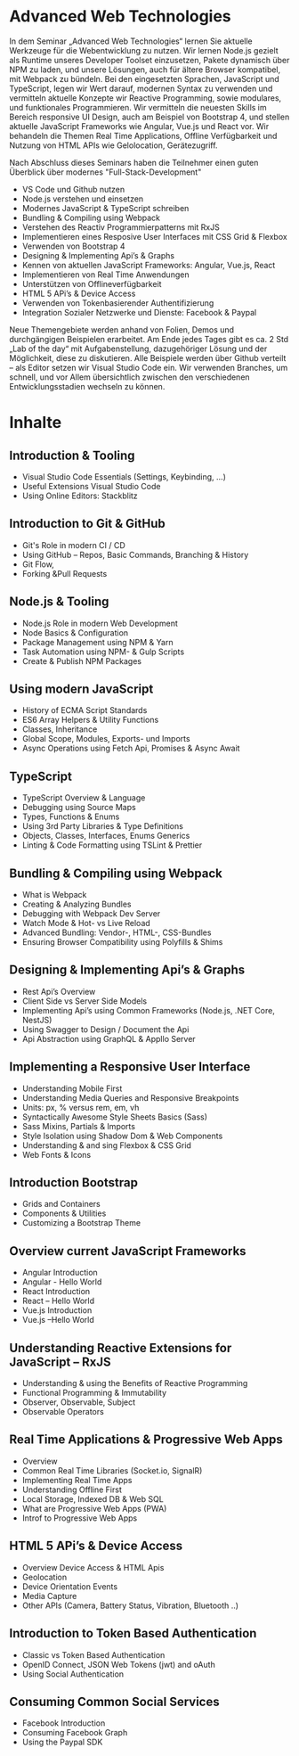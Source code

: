 # Advanced Web Technologies

In dem Seminar „Advanced Web Technologies“ lernen Sie aktuelle Werkzeuge für die Webentwicklung zu nutzen. Wir lernen Node.js gezielt als Runtime unseres Developer Toolset einzusetzen, Pakete dynamisch über NPM zu laden, und unsere Lösungen, auch für ältere Browser kompatibel, mit Webpack zu bündeln.
Bei den eingesetzten Sprachen, JavaScript und TypeScript, legen wir Wert darauf, modernen Syntax zu verwenden und vermitteln aktuelle Konzepte wir Reactive Programming, sowie modulares, und funktionales Programmieren.
Wir vermitteln die neuesten Skills im Bereich responsive UI Design, auch am Beispiel von Bootstrap 4, und stellen aktuelle JavaScript Frameworks wie Angular, Vue.js und React vor. Wir behandeln die Themen Real Time Applications, Offline Verfügbarkeit und Nutzung von HTML APIs wie Gelolocation, Gerätezugriff.

Nach Abschluss dieses Seminars haben die Teilnehmer einen guten Überblick über modernes "Full-Stack-Development"

- VS Code und Github nutzen
- Node.js verstehen und einsetzen
- Modernes JavaScript & TypeScript schreiben
- Bundling & Compiling using Webpack
- Verstehen des Reactiv Programmierpatterns mit RxJS
- Implementieren eines Resposive User Interfaces mit CSS Grid & Flexbox
- Verwenden von Bootstrap 4
- Designing & Implementing Api’s & Graphs
- Kennen von aktuellen JavaScript Frameworks: Angular, Vue.js, React
- Implementieren von Real Time Anwendungen
- Unterstützen von Offlineverfügbarkeit
- HTML 5 APi’s & Device Access
- Verwenden von Tokenbasierender Authentifizierung
- Integration Sozialer Netzwerke und Dienste: Facebook & Paypal

Neue Themengebiete werden anhand von Folien, Demos und durchgängigen Beispielen erarbeitet. Am Ende jedes Tages gibt es ca. 2 Std „Lab of the day“ mit Aufgabenstellung, dazugehöriger Lösung und der Möglichkeit, diese zu diskutieren. Alle Beispiele werden über Github verteilt – als Editor setzen wir Visual Studio Code ein. Wir verwenden Branches, um schnell, und vor Allem übersichtlich zwischen den verschiedenen Entwicklungsstadien wechseln zu können.

# Inhalte

## Introduction & Tooling

- Visual Studio Code Essentials (Settings, Keybinding, ...)
- Useful Extensions Visual Studio Code
- Using Online Editors: Stackblitz

## Introduction to Git & GitHub

- Git's Role in modern CI / CD
- Using GitHub – Repos, Basic Commands, Branching & History
- Git Flow,
- Forking &Pull Requests

## Node.js & Tooling

- Node.js Role in modern Web Development
- Node Basics & Configuration
- Package Management using NPM & Yarn
- Task Automation using NPM- & Gulp Scripts
- Create & Publish NPM Packages

## Using modern JavaScript

- History of ECMA Script Standards
- ES6 Array Helpers & Utility Functions
- Classes, Inheritance
- Global Scope, Modules, Exports- und Imports
- Async Operations using Fetch Api, Promises & Async Await

## TypeScript

- TypeScript Overview & Language
- Debugging using Source Maps
- Types, Functions & Enums
- Using 3rd Party Libraries & Type Definitions
- Objects, Classes, Interfaces, Enums Generics
- Linting & Code Formatting using TSLint & Prettier

## Bundling & Compiling using Webpack

- What is Webpack
- Creating & Analyzing Bundles
- Debugging with Webpack Dev Server
- Watch Mode & Hot- vs Live Reload
- Advanced Bundling: Vendor-, HTML-, CSS-Bundles
- Ensuring Browser Compatibility using Polyfills & Shims

## Designing & Implementing Api’s & Graphs

- Rest Api’s Overview
- Client Side vs Server Side Models
- Implementing Api’s using Common Frameworks (Node.js, .NET Core, NestJS)
- Using Swagger to Design / Document the Api
- Api Abstraction using GraphQL & Appllo Server

## Implementing a Responsive User Interface

- Understanding Mobile First
- Understanding Media Queries and Responsive Breakpoints
- Units: px, % versus rem, em, vh
- Syntactically Awesome Style Sheets Basics (Sass)
- Sass Mixins, Partials & Imports
- Style Isolation using Shadow Dom & Web Components
- Understanding & and sing Flexbox & CSS Grid
- Web Fonts & Icons

## Introduction Bootstrap

- Grids and Containers
- Components & Utilities
- Customizing a Bootstrap Theme

## Overview current JavaScript Frameworks

- Angular Introduction
- Angular - Hello World
- React Introduction
- React – Hello World
- Vue.js Introduction
- Vue.js –Hello World

## Understanding Reactive Extensions for JavaScript – RxJS

- Understanding & using the Benefits of Reactive Programming
- Functional Programming & Immutability
- Observer, Observable, Subject
- Observable Operators

## Real Time Applications & Progressive Web Apps

- Overview
- Common Real Time Libraries (Socket.io, SignalR)
- Implementing Real Time Apps
- Understanding Offline First
- Local Storage, Indexed DB & Web SQL
- What are Progressive Web Apps (PWA)
- Introf to Progressive Web Apps

## HTML 5 APi’s & Device Access

- Overview Device Access & HTML Apis
- Geolocation
- Device Orientation Events
- Media Capture
- Other APIs (Camera, Battery Status, Vibration, Bluetooth ..)

## Introduction to Token Based Authentication

- Classic vs Token Based Authentication
- OpenID Connect, JSON Web Tokens (jwt) and oAuth
- Using Social Authentication

## Consuming Common Social Services

- Facebook Introduction
- Consuming Facebook Graph
- Using the Paypal SDK
